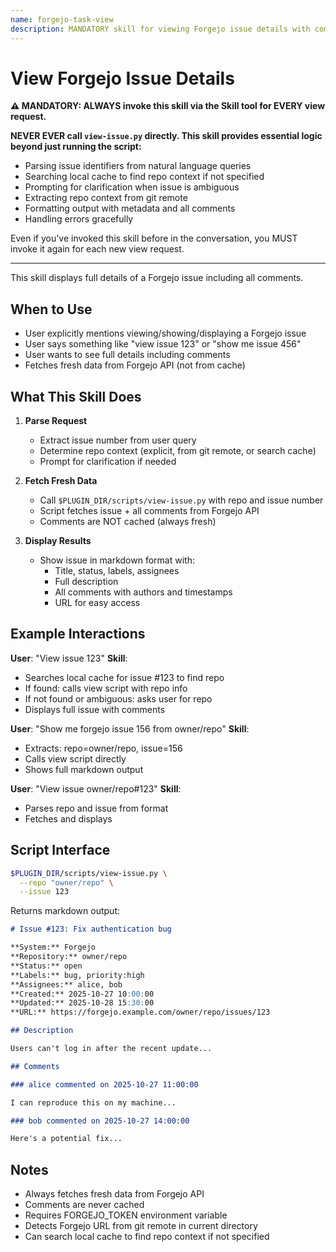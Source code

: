 ```yaml
---
name: forgejo-task-view
description: MANDATORY skill for viewing Forgejo issue details with comments. NEVER call scripts/view-issue.py directly - ALWAYS use this skill via the Skill tool. Use when user wants to view, show, or display a Forgejo issue with full details and comments. (plugin:forgejo@todu)
---
```


# View Forgejo Issue Details

**⚠️ MANDATORY: ALWAYS invoke this skill via the Skill tool for EVERY view request.**

**NEVER EVER call `view-issue.py` directly. This skill provides essential logic beyond just running the script:**

- Parsing issue identifiers from natural language queries
- Searching local cache to find repo context if not specified
- Prompting for clarification when issue is ambiguous
- Extracting repo context from git remote
- Formatting output with metadata and all comments
- Handling errors gracefully

Even if you've invoked this skill before in the conversation, you MUST invoke it again for each new view request.

---

This skill displays full details of a Forgejo issue including all comments.

## When to Use

- User explicitly mentions viewing/showing/displaying a Forgejo issue
- User says something like "view issue 123" or "show me issue 456"
- User wants to see full details including comments
- Fetches fresh data from Forgejo API (not from cache)

## What This Skill Does

1. **Parse Request**
   - Extract issue number from user query
   - Determine repo context (explicit, from git remote, or search cache)
   - Prompt for clarification if needed

2. **Fetch Fresh Data**
   - Call `$PLUGIN_DIR/scripts/view-issue.py` with repo and issue number
   - Script fetches issue + all comments from Forgejo API
   - Comments are NOT cached (always fresh)

3. **Display Results**
   - Show issue in markdown format with:
     - Title, status, labels, assignees
     - Full description
     - All comments with authors and timestamps
     - URL for easy access

## Example Interactions

**User**: "View issue 123"
**Skill**:

- Searches local cache for issue #123 to find repo
- If found: calls view script with repo info
- If not found or ambiguous: asks user for repo
- Displays full issue with comments

**User**: "Show me forgejo issue 156 from owner/repo"
**Skill**:

- Extracts: repo=owner/repo, issue=156
- Calls view script directly
- Shows full markdown output

**User**: "View issue owner/repo#123"
**Skill**:

- Parses repo and issue from format
- Fetches and displays

## Script Interface

```bash
$PLUGIN_DIR/scripts/view-issue.py \
  --repo "owner/repo" \
  --issue 123
```

Returns markdown output:

```markdown
# Issue #123: Fix authentication bug

**System:** Forgejo
**Repository:** owner/repo
**Status:** open
**Labels:** bug, priority:high
**Assignees:** alice, bob
**Created:** 2025-10-27 10:00:00
**Updated:** 2025-10-28 15:30:00
**URL:** https://forgejo.example.com/owner/repo/issues/123

## Description

Users can't log in after the recent update...

## Comments

### alice commented on 2025-10-27 11:00:00

I can reproduce this on my machine...

### bob commented on 2025-10-27 14:00:00

Here's a potential fix...
```

## Notes

- Always fetches fresh data from Forgejo API
- Comments are never cached
- Requires FORGEJO_TOKEN environment variable
- Detects Forgejo URL from git remote in current directory
- Can search local cache to find repo context if not specified
